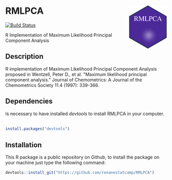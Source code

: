 # RMLPCA <img src='man/figures/HEXRMLPCA.png' align="right" height="135" /></a>
[![Build Status](https://travis-ci.org/renanestatcamp/RMLPCA.svg?branch=master)](https://travis-ci.org/renanestatcamp/RMLPCA)


R Implementation of Maximum Likelihood Principal Component Analysis

## Description

R implementation of Maximum Likelihood Principal Component Analysis
    proposed in Wentzell, Peter D., et al. "Maximum likelihood principal 
    component analysis." Journal of Chemometrics: A Journal of the Chemometrics
    Society 11.4 (1997): 339-366.

## Dependencies 

Is necessary to have installed _devtools_ to install RMLPCA in your computer.

``` R

install.packages("devtools")

```

## Installation

This R package is a public repository on Github, to install the package on your machine just type the following command:

``` R
devtools::install_git("https://github.com/renanestatcamp/RMLPCA")
```
